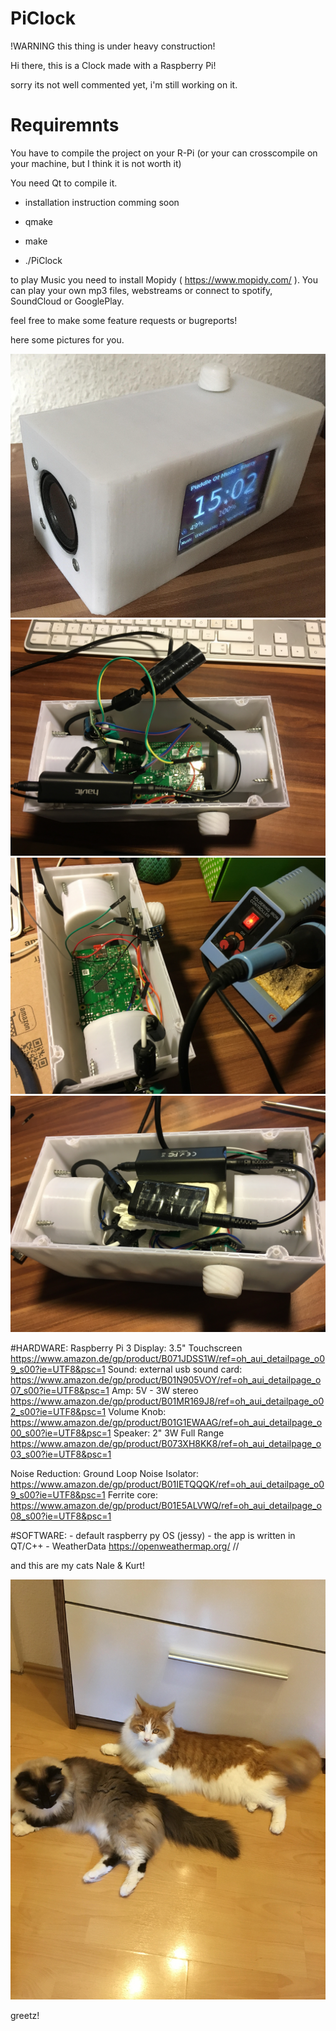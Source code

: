 # PiClock

!WARNING this thing is under heavy construction!

Hi there,
this is a Clock made with a Raspberry Pi!

sorry its not well commented yet, i'm still working on it.

# Requiremnts 

You have to compile the project on your R-Pi (or your can crosscompile on your machine, 
but I think it is not worth it)

You need Qt to compile it.

- installation instruction comming soon

- qmake 
- make
- ./PiClock

to play Music you need to install Mopidy ( https://www.mopidy.com/ ). You can play your own mp3 files, webstreams or connect to spotify, SoundCloud or GooglePlay.

feel free to make some feature requests or bugreports!

here some pictures for you.

![Screenshot](PiClock.png)
![Screenshot](PICS/1.jpg)
![Screenshot](PICS/2.jpg)
![Screenshot](PICS/3.jpg)



#HARDWARE:
Raspberry Pi 3
Display: 3.5" Touchscreen https://www.amazon.de/gp/product/B071JDSS1W/ref=oh_aui_detailpage_o09_s00?ie=UTF8&psc=1
Sound: external usb sound card: https://www.amazon.de/gp/product/B01N905VOY/ref=oh_aui_detailpage_o07_s00?ie=UTF8&psc=1
Amp: 5V - 3W stereo https://www.amazon.de/gp/product/B01MR169J8/ref=oh_aui_detailpage_o02_s00?ie=UTF8&psc=1
Volume Knob: https://www.amazon.de/gp/product/B01G1EWAAG/ref=oh_aui_detailpage_o00_s00?ie=UTF8&psc=1
Speaker: 2" 3W Full Range https://www.amazon.de/gp/product/B073XH8KK8/ref=oh_aui_detailpage_o03_s00?ie=UTF8&psc=1

Noise Reduction: 
Ground Loop Noise Isolator: https://www.amazon.de/gp/product/B01IETQQQK/ref=oh_aui_detailpage_o09_s00?ie=UTF8&psc=1
Ferrite core: https://www.amazon.de/gp/product/B01E5ALVWQ/ref=oh_aui_detailpage_o08_s00?ie=UTF8&psc=1

#SOFTWARE: - default raspberry py OS (jessy) - the app is written in QT/C++ - WeatherData https://openweathermap.org/
//

and this are my cats Nale & Kurt!

![Screenshot](kurt_nala.jpg)

greetz!

